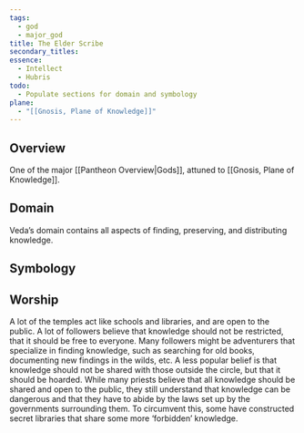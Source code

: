 ```yaml
---
tags:
  - god
  - major_god
title: The Elder Scribe
secondary_titles: 
essence:
  - Intellect
  - Hubris
todo:
  - Populate sections for domain and symbology
plane:
  - "[[Gnosis, Plane of Knowledge]]"
---
```

## Overview
One of the major [[Pantheon Overview|Gods]], attuned to [[Gnosis, Plane of Knowledge]].
## Domain
Veda’s domain contains all aspects of finding, preserving, and distributing knowledge.
## Symbology

## Worship
A lot of the temples act like schools and libraries, and are open to the public. A lot of followers believe that knowledge should not be restricted, that it should be free to everyone. Many followers might be adventurers that specialize in finding knowledge, such as searching for old books, documenting new findings in the wilds, etc. A less popular belief is that knowledge should not be shared with those outside the circle, but that it should be hoarded. While many priests believe that all knowledge should be shared and open to the public, they still understand that knowledge can be dangerous and that they have to abide by the laws set up by the governments surrounding them. To circumvent this, some have constructed secret libraries that share some more ‘forbidden’ knowledge.